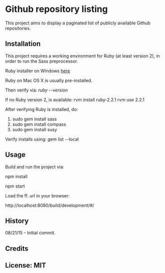 # Github repository listing

This project aims to display a paginated list of publicly available Github repositories.

## Installation

This project requires a working environment for Ruby (at least version 2), in order to run the Sass preprocessor.

Ruby installer on Windows [here](http://rubyinstaller.org/)

Ruby on Mac OS X is usually pre-installed. 

Then verify via:
_ruby --version_

If no Ruby version 2, is available:
 rvm install ruby-2.2.1
 rvm use 2.2.1

After verifying Ruby is installed, do:

1. sudo gem install sass
2. sudo gem install compass
3. sudo gem install susy

Verify installs using:
gem list --local

## Usage

Build and run the project via:

 npm install 

 npm start
 
Load the ff. url in your browser:

 http://localhost:8080/build/development/#/

## History

08/21/15 - Initial commit.

## Credits


## License: MIT